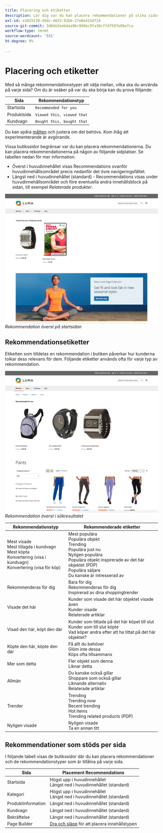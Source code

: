 ```yaml
---
title: Placering och etiketter
description: Lär dig var du kan placera rekommendationer på olika sidor på din webbplats och förslag på etiketter som används ofta för varje rekommendationstyp.
exl-id: e1025138-49dc-4833-92bb-27e8e415d724
source-git-commit: 3d0de3eeb4aa96c996bc9fa38cffd7597e89e7ca
workflow-type: tm+mt
source-wordcount: '551'
ht-degree: 0%

---
```


# Placering och etiketter

Med så många rekommendationstyper att välja mellan, vilka ska du använda på varje sida? Om du är osäker på var du ska börja kan du prova följande:

| Sida | Rekommendationstyp |
|---|---|
| Startsida | `Recommended for you` |
| Produktsida | `Viewed this, viewed that` |
| Kundvagn | `Bought this, bought that` |

Du kan spåra [måtten](workspace.md) och justera om det behövs. Kom ihåg att experimenterande är avgörande.

Vissa butikssidor begränsar var du kan placera rekommendationerna. Du kan placera rekommendationerna på någon av följande sidplatser. Se tabellen nedan för mer information.

- Överst i huvudinnehållet visas Recommendations ovanför huvudinnehållsområdet precis nedanför det övre navigeringsfältet.
- Längst ned i huvudinnehållet (standard) - Recommendations visas under huvudinnehållsområdet och före eventuella andra innehållsblock på sidan, till exempel _Relaterade produkter_.

![Rekommendationsplacering](assets/storefront-home-page-top.png)
_Rekommendation överst på startsidan_

## Rekommendationsetiketter

Etiketten som tilldelas en rekommendation i butiken påverkar hur kunderna tolkar dess relevans för dem. Följande etiketter används ofta för varje typ av rekommendation.

![Rekommendationsplacering](assets/storefront-search-results-top.png)
_Rekommendation överst i sökresultatet_

| Rekommendationstyp | Rekommenderade etiketter |
|---|---|
| Mest visade<br> Mest tillagda i kundvagn<br>Mest köpta<br>Konvertering (visa i kundvagn)<br>Konvertering (visa för köp) | Mest populära<br>Populära objekt<br>Trending<br>Populära just nu<br>Nyligen populära<br>Populära objekt inspirerade av det här objektet (PDP)<br>Populära säljare<br>Du kanske är intresserad av |
| Rekommenderas för dig | Bara för dig<br>Rekommenderas för dig<br>Inspirerad av dina shoppingtrender |
| Visade det här | Kunder som visade det här objektet visade även<br>Kunder visade<br>Relaterade artiklar |
| Visad den här, köpt den där | Kunder som tittade på det här köpet till slut <br>Kunder som till slut köpte<br>Vad köper andra efter att ha tittat på det här objektet? |
| Köpte den här, köpte den där | Få allt du behöver<br>Glöm inte dessa<br>Köps ofta tillsammans |
| Mer som detta | Fler objekt som denna<br>Liknar detta |
| Allmän | Du kanske också gillar <br>Shoppare som också gillar<br>Liknande alternativ<br>Relaterade artiklar |
| Trender | Trending<br>Trending now<br>Recent trending<br>Hot items<br>Trending related products (PDP) |
| Nyligen visade | Nyligen visade<br>Ta en annan titt |

## Rekommendationer som stöds per sida

I följande tabell visas de butikssidor där du kan placera rekommendationer och de rekommendationstyper som är tillåtna på varje sida.

| Sida | Placement Recommendations |
|---|---|
| Startsida | Högst upp i huvudinnehållet<br>Längst ned i huvudinnehållet (standard) | Mest visade<br>Mest köpta<br>Mest tillagda i kundvagnen<br>Rekommenderas för dig<br>Trending |
| Kategori | Högst upp i huvudinnehållet<br>Längst ned i huvudinnehållet (standard) | Mest visade<br>Mest köpta<br>Mest tillagda i kundvagnen<br>Rekommenderas för dig<br>Trending |
| Produktinformation | Längst ned i huvudinnehållet (standard) | De mest visade<br>Mest köpta<br>Mest tillagda i kundvagnen<br>Visade det här och<br>Visade det här, köpte det<br>köpta programmet och köpte <br>Mer som den här<br>Trending<br>Visuell likhet |
| Kundvagn | Längst ned i huvudinnehållet (standard) | De mest visade<br>Mest köpta<br>Mest tillagda i kundvagnen<br>Visade detta och<br>Visade det här, köpte<br>Köpta det här och köpte <br>Mer som den här<br>trenderingen |
| Bekräftelse | Längst ned i huvudinnehållet (standard) | De mest visade<br>Mest köpta<br>Mest tillagda i kundvagnen<br>Visade detta och<br>Visade det här, köpte<br>Köpta det här och köpte <br>Mer som den här<br>trenderingen |
| Page Builder | [Dra och släpp](https://experienceleague.adobe.com/docs/commerce-admin/page-builder/add-content/recommendations.html) för att placera innehållstypen | Mest visade<br>Mest köpta<br>Mest tillagda i kundvagnen<br>Rekommenderas för dig<br>Trending |
